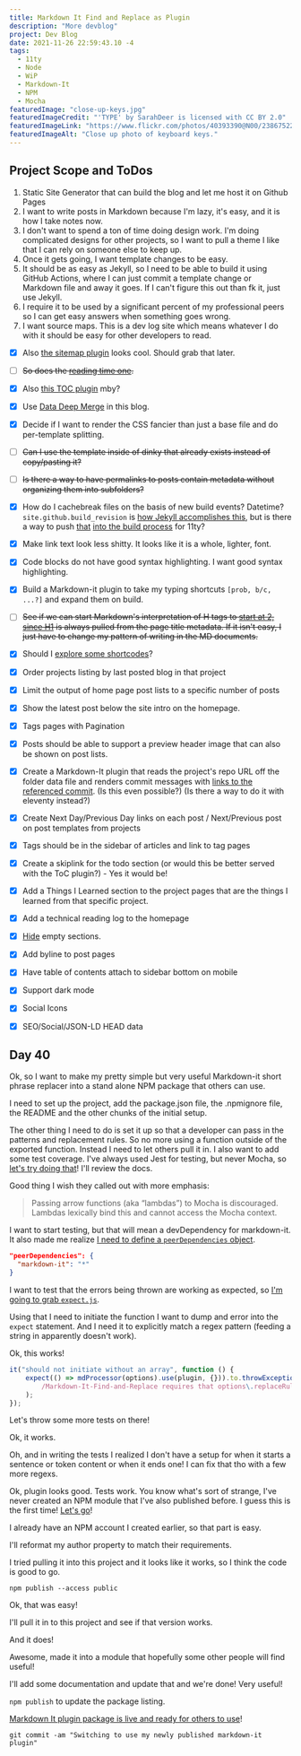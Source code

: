 ```yaml
---
title: Markdown It Find and Replace as Plugin
description: "More devblog"
project: Dev Blog
date: 2021-11-26 22:59:43.10 -4
tags:
  - 11ty
  - Node
  - WiP
  - Markdown-It
  - NPM
  - Mocha
featuredImage: "close-up-keys.jpg"
featuredImageCredit: "'TYPE' by SarahDeer is licensed with CC BY 2.0"
featuredImageLink: "https://www.flickr.com/photos/40393390@N00/2386752252"
featuredImageAlt: "Close up photo of keyboard keys."
---
```


## Project Scope and ToDos

1. Static Site Generator that can build the blog and let me host it on Github Pages
2. I want to write posts in Markdown because I'm lazy, it's easy, and it is how I take notes now.
3. I don't want to spend a ton of time doing design work. I'm doing complicated designs for other projects, so I want to pull a theme I like that I can rely on someone else to keep up.
4. Once it gets going, I want template changes to be easy.
5. It should be as easy as Jekyll, so I need to be able to build it using GitHub Actions, where I can just commit a template change or Markdown file and away it goes. If I can't figure this out than fk it, just use Jekyll.
6. I require it to be used by a significant percent of my professional peers so I can get easy answers when something goes wrong.
7. I want source maps. This is a dev log site which means whatever I do with it should be easy for other developers to read.

- [x] Also [the sitemap plugin](https://www.npmjs.com/package/@quasibit/eleventy-plugin-sitemap) looks cool. Should grab that later.

<s>

- [ ] So does the [reading time one](https://www.npmjs.com/package/eleventy-plugin-reading-time).

</s>

- [x] Also [this TOC plugin](https://github.com/jdsteinbach/eleventy-plugin-toc/) mby?

- [x] Use [Data Deep Merge](https://www.11ty.dev/docs/data-deep-merge/) in this blog.

- [x] Decide if I want to render the CSS fancier than just a base file and do per-template splitting.

<s>

- [ ] Can I use the template inside of dinky that already exists instead of copy/pasting it?

</s>

<s>

- [ ] Is there a way to have permalinks to posts contain metadata without organizing them into subfolders?

</s>

- [x] How do I cachebreak files on the basis of new build events? Datetime? `site.github.build_revision` is [how Jekyll accomplishes this](https://github.com/jekyll/github-metadata/blob/master/docs/site.github.md), but is there a way to push [that](https://docs.github.com/en/actions/reference/context-and-expression-syntax-for-github-actions#github-context) [into the build process](https://stackoverflow.com/questions/54310050/how-to-version-build-artifacts-using-github-actions) for 11ty?

- [x] Make link text look less shitty. It looks like it is a whole, lighter, font.

- [x] Code blocks do not have good syntax highlighting. I want good syntax highlighting.

- [x] Build a Markdown-it plugin to take my typing shortcuts `[prob, b/c, ...?]` and expand them on build.

<s>

- [ ] See if we can start Markdown's interpretation of H tags to [start at 2, since H1](https://developer.mozilla.org/en-US/docs/Web/HTML/Element/Heading_Elements#multiple_h1) is always pulled from the page title metadata. If it isn't easy, I just have to change my pattern of writing in the MD documents.

</s>

- [x] Should I [explore some shortcodes](https://www.madebymike.com.au/writing/11ty-filters-data-shortcodes/)?

- [x] Order projects listing by last posted blog in that project

- [x] Limit the output of home page post lists to a specific number of posts

- [x] Show the latest post below the site intro on the homepage.

- [x] Tags pages with Pagination

- [x] Posts should be able to support a preview header image that can also be shown on post lists.

- [x] Create a Markdown-It plugin that reads the project's repo URL off the folder data file and renders commit messages with [links to the referenced commit](https://stackoverflow.com/questions/15919635/on-github-api-what-is-the-best-way-to-get-the-last-commit-message-associated-w). (Is this even possible?) (Is there a way to do it with eleventy instead?)

- [x] Create Next Day/Previous Day links on each post / Next/Previous post on post templates from projects

- [x] Tags should be in the sidebar of articles and link to tag pages

- [x] Create a skiplink for the todo section (or would this be better served with the ToC plugin?) - Yes it would be!

- [x] Add a Things I Learned section to the project pages that are the things I learned from that specific project.

- [x] Add a technical reading log to the homepage

- [x] [Hide](https://developer.mozilla.org/en-US/docs/Web/CSS/:empty) empty sections.

- [x] Add byline to post pages

- [x] Have table of contents attach to sidebar bottom on mobile

- [x] Support dark mode

- [x] Social Icons

- [x] SEO/Social/JSON-LD HEAD data

## Day 40

Ok, so I want to make my pretty simple but very useful Markdown-it short phrase replacer into a stand alone NPM package that others can use.

I need to set up the project, add the package.json file, the .npmignore file, the README and the other chunks of the initial setup.

The other thing I need to do is set it up so that a developer can pass in the patterns and replacement rules. So no more using a function outside of the exported function. Instead I need to let others pull it in. I also want to add some test coverage. I've always used Jest for testing, but never Mocha, so [let's try doing that](https://mochajs.org/#installation)! I'll review the docs.

Good thing I wish they called out with more emphasis:

> Passing arrow functions (aka “lambdas”) to Mocha is discouraged. Lambdas lexically bind this and cannot access the Mocha context.

I want to start testing, but that will mean a devDependency for markdown-it. It also made me realize [I need to define a `peerDependencies` object](https://nodejs.org/es/blog/npm/peer-dependencies/).

```json
"peerDependencies": {
  "markdown-it": "*"
}
```

I want to test that the errors being thrown are working as expected, so [I'm going to grab `expect.js`](https://github.com/Automattic/expect.js).

Using that I need to initiate the function I want to dump and error into the `expect` statement. And I need it to explicitly match a regex pattern (feeding a string in apparently doesn't work).

Ok, this works!

```javascript
it("should not initiate without an array", function () {
	expect(() => mdProcessor(options).use(plugin, {})).to.throwException(
		/Markdown-It-Find-and-Replace requires that options\.replaceRules be an array\./
	);
});
```

Let's throw some more tests on there!

Ok, it works.

Oh, and in writing the tests I realized I don't have a setup for when it starts a sentence or token content or when it ends one! I can fix that tho with a few more regexs.

Ok, plugin looks good. Tests work. You know what's sort of strange, I've never created an NPM module that I've also published before. I guess this is the first time! [Let's go](https://docs.npmjs.com/creating-a-new-npm-user-account)!

I already have an NPM account I created earlier, so that part is easy.

I'll reformat my author property to match their requirements.

I tried pulling it into this project and it looks like it works, so I think the code is good to go.

`npm publish --access public`

Ok, that was easy!

I'll pull it in to this project and see if that version works.

And it does!

Awesome, made it into a module that hopefully some other people will find useful!

I'll add some documentation and update that and we're done! Very useful!

`npm publish` to update the package listing.

[Markdown It plugin package is live and ready for others to use](https://www.npmjs.com/package/markdown-it-find-and-replace)!

`git commit -am "Switching to use my newly published markdown-it plugin"`
